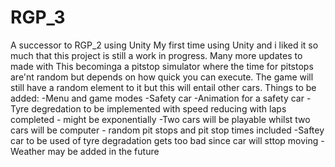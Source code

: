 # RGP_3
A successor to RGP_2 using Unity
My first time using Unity and i liked it so much that this project is still a work in progress. Many more updates to made with This becominga a pitstop simulator where the time for pitstops are'nt random but depends on how quick you can execute.
The game will still have a random element to it but this will entail other cars.
Things to be added:
  -Menu and game modes
  -Safety car
  -Animation for a safety car
  -Tyre degredation to be implemented with speed reducing with laps completed - might be exponentially
  -Two cars will be playable whilst two cars will be computer - random pit stops and pit stop times included
  -Saftey car to be used of tyre degradation gets too bad since car will sttop moving
  -Weather may  be added in the future
